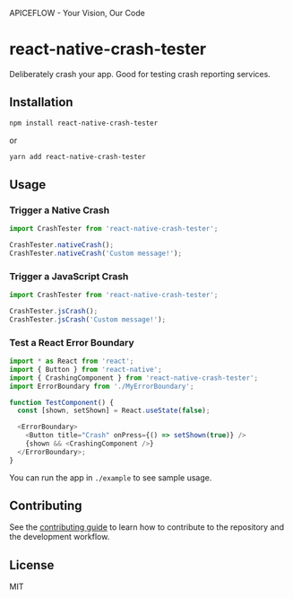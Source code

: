 APICEFLOW - Your Vision, Our Code

# react-native-crash-tester

Deliberately crash your app. Good for testing crash reporting services.

## Installation

```sh
npm install react-native-crash-tester
```

or

```sh
yarn add react-native-crash-tester
```

## Usage

### Trigger a Native Crash

```js
import CrashTester from 'react-native-crash-tester';

CrashTester.nativeCrash();
CrashTester.nativeCrash('Custom message!');
```

### Trigger a JavaScript Crash

```js
import CrashTester from 'react-native-crash-tester';

CrashTester.jsCrash();
CrashTester.jsCrash('Custom message!');
```

### Test a React Error Boundary

```js
import * as React from 'react';
import { Button } from 'react-native';
import { CrashingComponent } from 'react-native-crash-tester';
import ErrorBoundary from './MyErrorBoundary';

function TestComponent() {
  const [shown, setShown] = React.useState(false);

  <ErrorBoundary>
    <Button title="Crash" onPress={() => setShown(true)} />
    {shown && <CrashingComponent />}
  </ErrorBoundary>;
}
```

You can run the app in `./example` to see sample usage.

## Contributing

See the [contributing guide](CONTRIBUTING.md) to learn how to contribute to the repository and the development workflow.

## License

MIT
